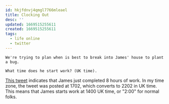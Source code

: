 ```yaml
---
id: hkjfdnvj4qmgl7766mleael
title: Clocking Out
desc: ''
updated: 1669515255611
created: 1669515255611
tags:
  - life online
  - twitter
---
```


```
We're trying to plan when is best to break into James' house to plant a bug.

What time does he start work? (UK time).
```

[This tweet](https://twitter.com/jammymarkson/status/1226989808783888384) indicates that James just completed 8 hours of work. In my time zone, the tweet was posted at 1702, which converts to 2202 in UK time. This means that James starts work at 1400 UK time, or "2:00" for normal folks.
